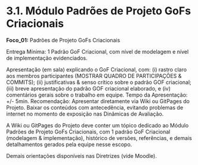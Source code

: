 # 3.1. Módulo Padrões de Projeto GoFs Criacionais

**Foco_01:** Padrões de Projeto GoFs Criacionais

Entrega Mínima: 1 Padrão GoF Criacional, com nível de modelagem e nível de implementação evidenciados.

Apresentação (em sala) explicando o GoF Criacional, com: (i) rastro claro aos membros participantes (MOSTRAR QUADRO DE PARTICIPAÇÕES & COMMITS); (ii) justificativas & senso crítico sobre o padrão GOF criacional; (iii) breve apresentação do padrão GOF criacional elaborado, e (iv) comentários gerais sobre o trabalho em equipe. Tempo da Apresentação: +/- 5min. Recomendação: Apresentar diretamente via Wiki ou GitPages do Projeto. Baixar os conteúdos com antecedência, evitando problemas de internet no momento de exposição nas Dinâmicas de Avaliação.

A Wiki ou GitPages do Projeto deve conter um tópico dedicado ao Módulo Padrões de Projeto GoFs Criacionais, com 1 padrão GoF Criacional (modelagem & implementação), histórico de versões, referências, e demais detalhamentos gerados pela equipe nesse escopo.

Demais orientações disponíveis nas Diretrizes (vide Moodle).
